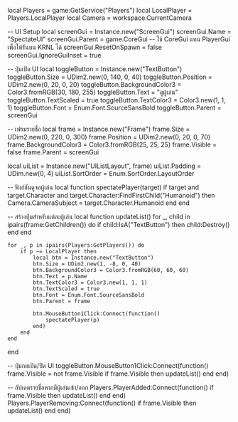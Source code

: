 local Players = game:GetService("Players")
local LocalPlayer = Players.LocalPlayer
local Camera = workspace.CurrentCamera

-- UI Setup
local screenGui = Instance.new("ScreenGui")
screenGui.Name = "SpectateUI"
screenGui.Parent = game.CoreGui  -- ใช้ CoreGui แทน PlayerGui เพื่อให้รันบน KRNL ได้
screenGui.ResetOnSpawn = false
screenGui.IgnoreGuiInset = true

-- ปุ่มเปิด UI
local toggleButton = Instance.new("TextButton")
toggleButton.Size = UDim2.new(0, 140, 0, 40)
toggleButton.Position = UDim2.new(0, 20, 0, 20)
toggleButton.BackgroundColor3 = Color3.fromRGB(30, 180, 255)
toggleButton.Text = "ดูผู้เล่น"
toggleButton.TextScaled = true
toggleButton.TextColor3 = Color3.new(1, 1, 1)
toggleButton.Font = Enum.Font.SourceSansBold
toggleButton.Parent = screenGui

-- เฟรมรายชื่อ
local frame = Instance.new("Frame")
frame.Size = UDim2.new(0, 220, 0, 300)
frame.Position = UDim2.new(0, 20, 0, 70)
frame.BackgroundColor3 = Color3.fromRGB(25, 25, 25)
frame.Visible = false
frame.Parent = screenGui

local uiList = Instance.new("UIListLayout", frame)
uiList.Padding = UDim.new(0, 4)
uiList.SortOrder = Enum.SortOrder.LayoutOrder

-- ฟังก์ชันดูจอผู้เล่น
local function spectatePlayer(target)
    if target and target.Character and target.Character:FindFirstChild("Humanoid") then
        Camera.CameraSubject = target.Character.Humanoid
    end
end

-- สร้างปุ่มสำหรับแต่ละผู้เล่น
local function updateList()
    for _, child in ipairs(frame:GetChildren()) do
        if child:IsA("TextButton") then
            child:Destroy()
        end
    end

    for _, p in ipairs(Players:GetPlayers()) do
        if p ~= LocalPlayer then
            local btn = Instance.new("TextButton")
            btn.Size = UDim2.new(1, -8, 0, 40)
            btn.BackgroundColor3 = Color3.fromRGB(60, 60, 60)
            btn.Text = p.Name
            btn.TextColor3 = Color3.new(1, 1, 1)
            btn.TextScaled = true
            btn.Font = Enum.Font.SourceSansBold
            btn.Parent = frame

            btn.MouseButton1Click:Connect(function()
                spectatePlayer(p)
            end)
        end
    end
end

-- ปุ่มกดเปิด/ปิด UI
toggleButton.MouseButton1Click:Connect(function()
    frame.Visible = not frame.Visible
    if frame.Visible then
        updateList()
    end
end)

-- อัปเดตรายชื่อหากมีผู้เล่นเข้า/ออก
Players.PlayerAdded:Connect(function()
    if frame.Visible then updateList() end
end)
Players.PlayerRemoving:Connect(function()
    if frame.Visible then updateList() end
end)

